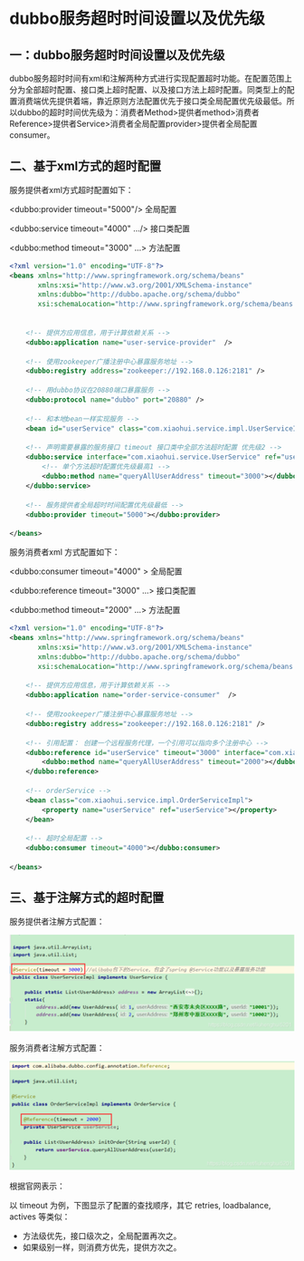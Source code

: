 # dubbo服务超时时间设置以及优先级


## 一：dubbo服务超时时间设置以及优先级
dubbo服务超时时间有xml和注解两种方式进行实现配置超时功能。在配置范围上分为全部超时配置、接口类上超时配置、以及接口方法上超时配置。同类型上的配置消费端优先提供着端，靠近原则方法配置优先于接口类全局配置优先级最低。所以dubbo的超时时间优先级为：消费者Method>提供者method>消费者Reference>提供者Service>消费者全局配置provider>提供者全局配置consumer。

##  二、基于xml方式的超时配置

服务提供者xml方式超时配置如下：

<dubbo:provider timeout="5000"/> 全局配置

<dubbo:service timeout="4000" .../> 接口类配置

<dubbo:method timeout="3000" ...> 方法配置



```xml
<?xml version="1.0" encoding="UTF-8"?>
<beans xmlns="http://www.springframework.org/schema/beans"
       xmlns:xsi="http://www.w3.org/2001/XMLSchema-instance"
       xmlns:dubbo="http://dubbo.apache.org/schema/dubbo"
       xsi:schemaLocation="http://www.springframework.org/schema/beans        http://www.springframework.org/schema/beans/spring-beans-4.3.xsd        http://dubbo.apache.org/schema/dubbo        http://dubbo.apache.org/schema/dubbo/dubbo.xsd">
       
       
    <!-- 提供方应用信息，用于计算依赖关系 -->
    <dubbo:application name="user-service-provider"  />

    <!-- 使用zookeeper广播注册中心暴露服务地址 -->
    <dubbo:registry address="zookeeper://192.168.0.126:2181" />

    <!-- 用dubbo协议在20880端口暴露服务 -->
    <dubbo:protocol name="dubbo" port="20880" />

    <!-- 和本地bean一样实现服务 -->
    <bean id="userService" class="com.xiaohui.service.impl.UserServiceImpl" />

    <!-- 声明需要暴露的服务接口 timeout 接口类中全部方法超时配置 优先级2 -->
    <dubbo:service interface="com.xiaohui.service.UserService" ref="userService" timeout="4000" >
        <!-- 单个方法超时配置优先级最高1 -->
        <dubbo:method name="queryAllUserAddress" timeout="3000"></dubbo:method>
    </dubbo:service>

    <!-- 服务提供者全局超时时间配置优先级最低 -->
    <dubbo:provider timeout="5000"></dubbo:provider>
    
</beans>
```




服务消费者xml 方式配置如下：

<dubbo:consumer timeout="4000" > 全局配置

<dubbo:reference  timeout="3000"  ...> 接口类配置

<dubbo:method  timeout="2000" ...> 方法配置




```xml
<?xml version="1.0" encoding="UTF-8"?>
<beans xmlns="http://www.springframework.org/schema/beans"
       xmlns:xsi="http://www.w3.org/2001/XMLSchema-instance"
       xmlns:dubbo="http://dubbo.apache.org/schema/dubbo"
       xsi:schemaLocation="http://www.springframework.org/schema/beans        http://www.springframework.org/schema/beans/spring-beans-4.3.xsd        http://dubbo.apache.org/schema/dubbo        http://dubbo.apache.org/schema/dubbo/dubbo.xsd">

    <!-- 提供方应用信息，用于计算依赖关系 -->
    <dubbo:application name="order-service-consumer"  />

    <!-- 使用zookeeper广播注册中心暴露服务地址 -->
    <dubbo:registry address="zookeeper://192.168.0.126:2181" />

    <!-- 引用配置： 创建一个远程服务代理，一个引用可以指向多个注册中心 -->
    <dubbo:reference id="userService" timeout="3000" interface="com.xiaohui.service.UserService">
        <dubbo:method name="queryAllUserAddress" timeout="2000"></dubbo:method>
    </dubbo:reference>

    <!-- orderService -->
    <bean class="com.xiaohui.service.impl.OrderServiceImpl">
        <property name="userService" ref="userService"></property>
    </bean>

    <!-- 超时全局配置 -->
    <dubbo:consumer timeout="4000"></dubbo:consumer>

</beans>
```


## 三、基于注解方式的超时配置
服务提供者注解方式配置：

![image-20210723180959735](..\dubbo\images\image-20210723180959735.png)

服务消费者注解方式配置：

![image-20210723181035420](..\dubbo\images\image-20210723181035420.png)





根据官网表示：

以 timeout 为例，下图显示了配置的查找顺序，其它 retries, loadbalance, actives 等类似：

- 方法级优先，接口级次之，全局配置再次之。
- 如果级别一样，则消费方优先，提供方次之。